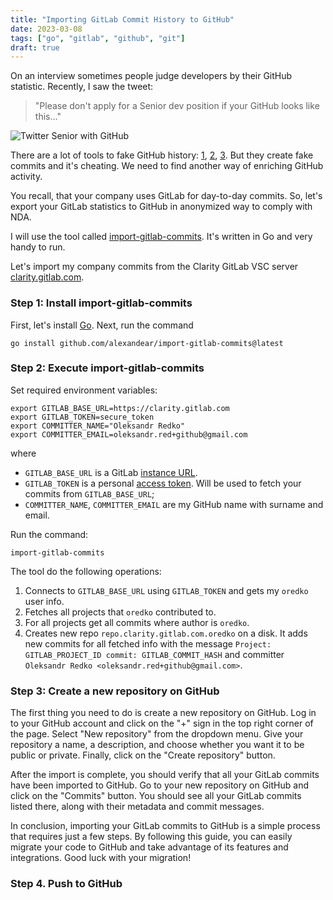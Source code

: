 ```yaml
---
title: "Importing GitLab Commit History to GitHub"
date: 2023-03-08
tags: ["go", "gitlab", "github", "git"]
draft: true
---
```


On an interview sometimes people judge developers by their GitHub statistic. Recently, I saw the tweet:

> "Please don't apply for a Senior dev position if your GitHub looks like this..."

![Twitter Senior with GitHub](/img/2023-03-08-import-gitlab-commits/twitter-senior-github.jpg)

There are a lot of tools to fake GitHub history: [1](https://github.com/Shpota/github-activity-generator),
[2](https://github.com/aljazst/github-contributions-generator), [3](https://github.com/artiebits/fake-git-history).
But they create fake commits and it's cheating. We need to find another way of enriching GitHub activity.

You recall, that your company uses GitLab for day-to-day commits. So, let's export your GitLab statistics to GitHub in anonymized way to comply with NDA.

I will use the tool called [import-gitlab-commits](https://github.com/alexandear/import-gitlab-commits). It's written in Go and very handy to run.

Let's import my company commits from the Clarity GitLab VSC server [clarity.gitlab.com](https://clarity.gitlab.com).

### Step 1: Install import-gitlab-commits

First, let's install [Go](https://go.dev/dl).
Next, run the command
```shell
go install github.com/alexandear/import-gitlab-commits@latest
```

### Step 2: Execute import-gitlab-commits

Set required environment variables:
```shell
export GITLAB_BASE_URL=https://clarity.gitlab.com
export GITLAB_TOKEN=secure_token
export COMMITTER_NAME="Oleksandr Redko"
export COMMITTER_EMAIL=oleksandr.red+github@gmail.com
```
where
- `GITLAB_BASE_URL` is a GitLab [instance URL](https://stackoverflow.com/questions/58236175/what-is-a-gitlab-instance-url-and-how-can-i-get-it).
- `GITLAB_TOKEN` is a personal [access token](https://docs.gitlab.com/ee/user/profile/personal_access_tokens.html#create-a-personal-access-token). Will be used to fetch your commits from `GITLAB_BASE_URL`;
- `COMMITTER_NAME`, `COMMITTER_EMAIL` are my GitHub name with surname and email.

Run the command:
```
import-gitlab-commits
```

The tool do the following operations:

1. Connects to `GITLAB_BASE_URL` using `GITLAB_TOKEN` and gets my `oredko` user info.
2. Fetches all projects that `oredko` contributed to.
3. For all projects get all commits where author is `oredko`.
4. Creates new repo `repo.clarity.gitlab.com.oredko` on a disk. It adds new commits for all fetched info with the message `Project: GITLAB_PROJECT_ID commit: GITLAB_COMMIT_HASH` and committer `Oleksandr Redko <oleksandr.red+github@gmail.com>`.

### Step 3: Create a new repository on GitHub

The first thing you need to do is create a new repository on GitHub. Log in to your GitHub account and click on the "+" sign in the top right corner of the page. Select "New repository" from the dropdown menu. Give your repository a name, a description, and choose whether you want it to be public or private. Finally, click on the "Create repository" button.

After the import is complete, you should verify that all your GitLab commits have been imported to GitHub. Go to your new repository on GitHub and click on the "Commits" button. You should see all your GitLab commits listed there, along with their metadata and commit messages.

In conclusion, importing your GitLab commits to GitHub is a simple process that requires just a few steps. By following this guide, you can easily migrate your code to GitHub and take advantage of its features and integrations. Good luck with your migration!

### Step 4. Push to GitHub
